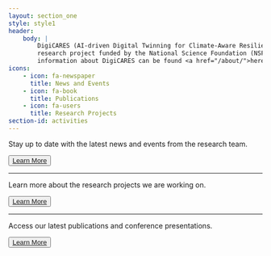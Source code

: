 ```yaml
---
layout: section_one
style: style1
header:
    body: |
        DigiCARES (AI-driven Digital Twinning for Climate-Aware Resilience) is a
        research project funded by the National Science Foundation (NSF). More
        information about DigiCARES can be found <a href="/about/">here.</a>
icons:
    - icon: fa-newspaper
      title: News and Events
    - icon: fa-book
      title: Publications
    - icon: fa-users
      title: Research Projects
section-id: activities
---
```


Stay up to date with the latest news and events from the research team.

<button>
<a href="/news-and-events/" class="btn btn-primary">Learn More</a>
</button>

---

Learn more about the research projects we are working on.

<button>
<a href="/resources/#publications" class="btn btn-primary">Learn More</a>
</button>

---

Access our latest publications and conference presentations.

<button>
<a href="/about/#project" class="btn btn-primary">Learn More</a>
</button>

